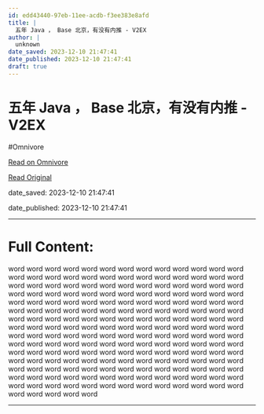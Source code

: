 ```yaml
---
id: edd43440-97eb-11ee-acdb-f3ee383e8afd
title: |
  五年 Java ， Base 北京，有没有内推 - V2EX
author: |
  unknown
date_saved: 2023-12-10 21:47:41
date_published: 2023-12-10 21:47:41
draft: true
---
```


# 五年 Java ， Base 北京，有没有内推 - V2EX
#Omnivore

[Read on Omnivore](https://omnivore.app/me/java-base-v-2-ex-18c577f3d56)

[Read Original](https://www.v2ex.com/t/999293)

date_saved: 2023-12-10 21:47:41

date_published: 2023-12-10 21:47:41

--- 

# Full Content: 

word word word word word word word word word word word word word word word word word word word word word word word word word word word word word word word word word word word word word word word word word word word word word word word word word word word word word word word word word word word word word word word word word word word word word word word word word word word word word word word word word word word word word word word word word word word word word word word word word word word word word word word word word word word word word word word word word word word word word word word word word word word word word word word word word word word word word word word word word word word word word word word word word word word word word word word word word word word word word word word word word word word word word word word word word word word word word word word word word word word word word word word word word word word word word word word word word word word word word word word word

---

